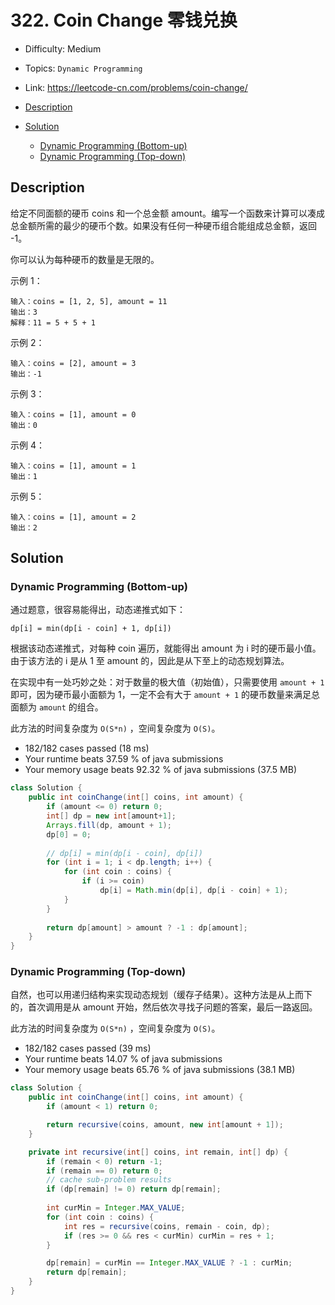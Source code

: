 <!-- omit in toc -->
# 322. Coin Change 零钱兑换

- Difficulty: Medium
- Topics: `Dynamic Programming`
- Link: https://leetcode-cn.com/problems/coin-change/

- [Description](#description)
- [Solution](#solution)
  - [Dynamic Programming (Bottom-up)](#dynamic-programming-bottom-up)
  - [Dynamic Programming (Top-down)](#dynamic-programming-top-down)

## Description

给定不同面额的硬币 coins 和一个总金额 amount。编写一个函数来计算可以凑成总金额所需的最少的硬币个数。如果没有任何一种硬币组合能组成总金额，返回 -1。

你可以认为每种硬币的数量是无限的。

示例 1：
```
输入：coins = [1, 2, 5], amount = 11
输出：3 
解释：11 = 5 + 5 + 1
```
示例 2：
```
输入：coins = [2], amount = 3
输出：-1
```
示例 3：
```
输入：coins = [1], amount = 0
输出：0
```
示例 4：
```
输入：coins = [1], amount = 1
输出：1
```
示例 5：
```
输入：coins = [1], amount = 2
输出：2
```

## Solution

### Dynamic Programming (Bottom-up)

通过题意，很容易能得出，动态递推式如下：

```
dp[i] = min(dp[i - coin] + 1, dp[i])
```

根据该动态递推式，对每种 coin 遍历，就能得出 amount 为 i 时的硬币最小值。由于该方法的 i 是从 1 至 amount 的，因此是从下至上的动态规划算法。

在实现中有一处巧妙之处：对于数量的极大值（初始值），只需要使用 `amount + 1` 即可，因为硬币最小面额为 1，一定不会有大于 `amount + 1` 的硬币数量来满足总面额为 `amount` 的组合。

此方法的时间复杂度为 `O(S*n)` ，空间复杂度为 `O(S)`。

- 182/182 cases passed (18 ms)
- Your runtime beats 37.59 % of java submissions
- Your memory usage beats 92.32 % of java submissions (37.5 MB)

```java
class Solution {
    public int coinChange(int[] coins, int amount) {
        if (amount <= 0) return 0;
        int[] dp = new int[amount+1];
        Arrays.fill(dp, amount + 1);
        dp[0] = 0;
        
        // dp[i] = min(dp[i - coin], dp[i])
        for (int i = 1; i < dp.length; i++) {
            for (int coin : coins) {
                if (i >= coin)
                    dp[i] = Math.min(dp[i], dp[i - coin] + 1);
            }
        }
        
        return dp[amount] > amount ? -1 : dp[amount];
    }
}
```

### Dynamic Programming (Top-down)

自然，也可以用递归结构来实现动态规划（缓存子结果）。这种方法是从上而下的，首次调用是从 amount 开始，然后依次寻找子问题的答案，最后一路返回。

此方法的时间复杂度为 `O(S*n)` ，空间复杂度为 `O(S)`。

- 182/182 cases passed (39 ms)
- Your runtime beats 14.07 % of java submissions
- Your memory usage beats 65.76 % of java submissions (38.1 MB)

```java
class Solution {
    public int coinChange(int[] coins, int amount) {
        if (amount < 1) return 0;

        return recursive(coins, amount, new int[amount + 1]);
    }

    private int recursive(int[] coins, int remain, int[] dp) {
        if (remain < 0) return -1;
        if (remain == 0) return 0;
        // cache sub-problem results
        if (dp[remain] != 0) return dp[remain];
        
        int curMin = Integer.MAX_VALUE;
        for (int coin : coins) {
            int res = recursive(coins, remain - coin, dp);
            if (res >= 0 && res < curMin) curMin = res + 1;
        }

        dp[remain] = curMin == Integer.MAX_VALUE ? -1 : curMin;
        return dp[remain];
    }
}
```
